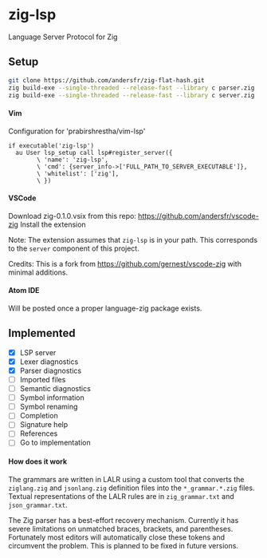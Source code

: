 # zig-lsp
Language Server Protocol for Zig

## Setup
```sh
git clone https://github.com/andersfr/zig-flat-hash.git
zig build-exe --single-threaded --release-fast --library c parser.zig
zig build-exe --single-threaded --release-fast --library c server.zig
```

#### Vim
Configuration for 'prabirshrestha/vim-lsp'

```vim
if executable('zig-lsp')
  au User lsp_setup call lsp#register_server({
        \ 'name': 'zig-lsp',
        \ 'cmd': {server_info->['FULL_PATH_TO_SERVER_EXECUTABLE']},
        \ 'whitelist': ['zig'],
        \ })
```

#### VSCode
Download zig-0.1.0.vsix from this repo: https://github.com/andersfr/vscode-zig
Install the extension

Note: The extension assumes that `zig-lsp` is in your path. This corresponds to the `server` component of this project.

Credits: This is a fork from https://github.com/gernest/vscode-zig with minimal additions.

#### Atom IDE
Will be posted once a proper language-zig package exists.

## Implemented
- [x] LSP server
- [x] Lexer diagnostics
- [x] Parser diagnostics
- [ ] Imported files
- [ ] Semantic diagnostics
- [ ] Symbol information
- [ ] Symbol renaming
- [ ] Completion
- [ ] Signature help
- [ ] References
- [ ] Go to implementation

#### How does it work
The grammars are written in LALR using a custom tool that converts the `ziglang.zig` and `jsonlang.zig` definition files into the `*_grammar.*.zig` files. Textual representations of the LALR rules are in `zig_grammar.txt` and `json_grammar.txt`.

The Zig parser has a best-effort recovery mechanism. Currently it has severe limitations on unmatched braces, brackets, and parentheses. Fortunately most editors will automatically close these tokens and circumvent the problem. This is planned to be fixed in future versions.
